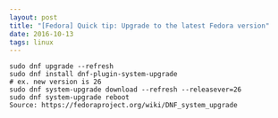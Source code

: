 ```yaml
---
layout: post
title: "[Fedora] Quick tip: Upgrade to the latest Fedora version"
date: 2016-10-13
tags: linux
---
```

    sudo dnf upgrade --refresh
    sudo dnf install dnf-plugin-system-upgrade
    # ex. new version is 26
    sudo dnf system-upgrade download --refresh --releasever=26
    sudo dnf system-upgrade reboot
    Source: https://fedoraproject.org/wiki/DNF_system_upgrade
